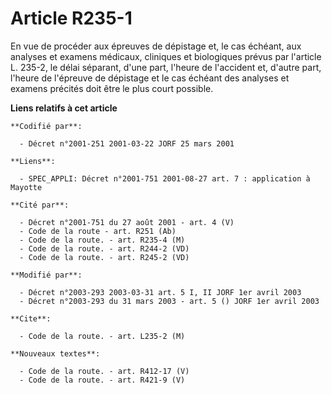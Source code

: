 # Article R235-1

En vue de procéder aux épreuves de dépistage et, le cas échéant, aux analyses et examens médicaux, cliniques et biologiques
prévus par l'article L. 235-2, le délai séparant, d'une part, l'heure de l'accident et, d'autre part, l'heure de l'épreuve de
dépistage et le cas échéant des analyses et examens précités doit être le plus court possible.

**Liens relatifs à cet article**

	**Codifié par**:

	  - Décret n°2001-251 2001-03-22 JORF 25 mars 2001

	**Liens**:

	  - SPEC_APPLI: Décret n°2001-751 2001-08-27 art. 7 : application à Mayotte

	**Cité par**:

	  - Décret n°2001-751 du 27 août 2001 - art. 4 (V)
	  - Code de la route - art. R251 (Ab)
	  - Code de la route. - art. R235-4 (M)
	  - Code de la route. - art. R244-2 (VD)
	  - Code de la route. - art. R245-2 (VD)

	**Modifié par**:

	  - Décret n°2003-293 2003-03-31 art. 5 I, II JORF 1er avril 2003
	  - Décret n°2003-293 du 31 mars 2003 - art. 5 () JORF 1er avril 2003

	**Cite**:

	  - Code de la route. - art. L235-2 (M)

	**Nouveaux textes**:

	  - Code de la route. - art. R412-17 (V)
	  - Code de la route. - art. R421-9 (V)
